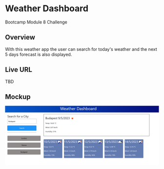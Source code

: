 # Weather Dashboard
Bootcamp Module 8 Challenge

## Overview
With this weather app the user can search for today's weather and the next 5 days forecast is also displayed.

## Live URL
TBD

## Mockup
![mockup](./assets/images/screenshot.png)